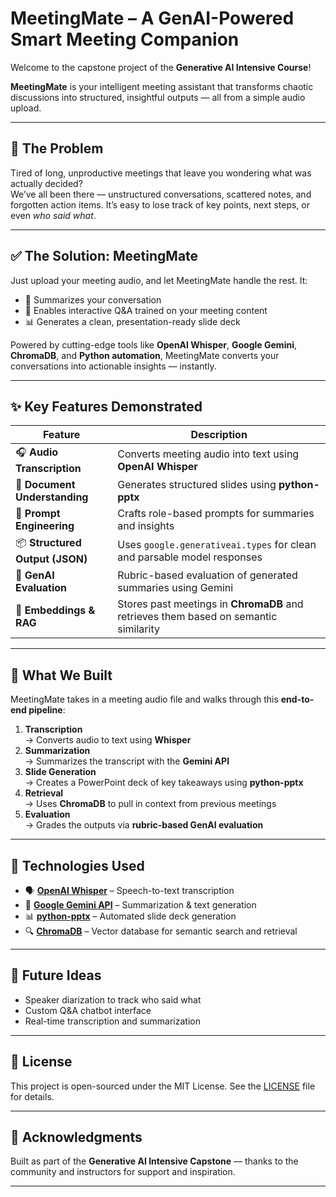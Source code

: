 # MeetingMate – A GenAI-Powered Smart Meeting Companion

Welcome to the capstone project of the **Generative AI Intensive Course**!

**MeetingMate** is your intelligent meeting assistant that transforms chaotic discussions into structured, insightful outputs — all from a simple audio upload.

---

## 🧠 The Problem

Tired of long, unproductive meetings that leave you wondering what was actually decided?  
We’ve all been there — unstructured conversations, scattered notes, and forgotten action items. It’s easy to lose track of key points, next steps, or even *who said what*.

---

## ✅ The Solution: **MeetingMate**

Just upload your meeting audio, and let MeetingMate handle the rest. It:
- 🎯 Summarizes your conversation
- 💬 Enables interactive Q&A trained on your meeting content
- 📊 Generates a clean, presentation-ready slide deck

Powered by cutting-edge tools like **OpenAI Whisper**, **Google Gemini**, **ChromaDB**, and **Python automation**, MeetingMate converts your conversations into actionable insights — instantly.

---

## ✨ Key Features Demonstrated

| Feature                                | Description |
|----------------------------------------|-------------|
| 🎧 **Audio Transcription**             | Converts meeting audio into text using **OpenAI Whisper** |
| 🧾 **Document Understanding**          | Generates structured slides using **python-pptx** |
| 🧠 **Prompt Engineering**              | Crafts role-based prompts for summaries and insights |
| 📦 **Structured Output (JSON)**        | Uses `google.generativeai.types` for clean and parsable model responses |
| 🧪 **GenAI Evaluation**                | Rubric-based evaluation of generated summaries using Gemini |
| 🔁 **Embeddings & RAG**                | Stores past meetings in **ChromaDB** and retrieves them based on semantic similarity |

---

## 🔄 What We Built

MeetingMate takes in a meeting audio file and walks through this **end-to-end pipeline**:

1. **Transcription**  
   → Converts audio to text using **Whisper**  
2. **Summarization**  
   → Summarizes the transcript with the **Gemini API**  
3. **Slide Generation**  
   → Creates a PowerPoint deck of key takeaways using **python-pptx**  
4. **Retrieval**  
   → Uses **ChromaDB** to pull in context from previous meetings  
5. **Evaluation**  
   → Grades the outputs via **rubric-based GenAI evaluation**

---

## 🧰 Technologies Used

- 🗣️ **[OpenAI Whisper](https://github.com/openai/whisper)** – Speech-to-text transcription
- 🧠 **[Google Gemini API](https://ai.google.dev/)** – Summarization & text generation
- 📊 **[python-pptx](https://python-pptx.readthedocs.io/)** – Automated slide deck generation
- 🔍 **[ChromaDB](https://www.trychroma.com/)** – Vector database for semantic search and retrieval

---

## 📌 Future Ideas

- Speaker diarization to track who said what
- Custom Q&A chatbot interface
- Real-time transcription and summarization

---

## 📄 License

This project is open-sourced under the MIT License. See the [LICENSE](LICENSE) file for details.

---

## 🙌 Acknowledgments

Built as part of the **Generative AI Intensive Capstone** — thanks to the community and instructors for support and inspiration.

---
